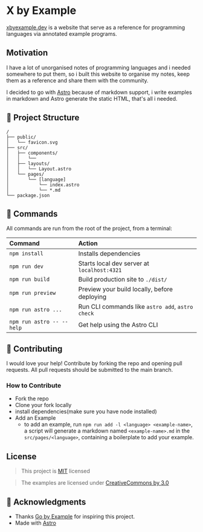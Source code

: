 # X by Example

[xbyexample.dev][site] is a website that serve as a reference for programming languages via annotated example programs.

## Motivation

I have a lot of unorganised notes of programming languages and i needed somewhere to put them, so i built this website to organise my notes, keep them as a reference and share them with the community.

I decided to go with [Astro][astro] because of markdown support, i write examples in markdown and Astro generate the static HTML, that's all i needed.

## 🚀 Project Structure

```text
/
├── public/
│   └── favicon.svg
├── src/
│   ├── components/
│   │   └──
│   ├── layouts/
│   │   └── Layout.astro
│   └── pages/
│       └── [language]
│           └── index.astro
│           └── *.md
└── package.json
```

## 🧞 Commands

All commands are run from the root of the project, from a terminal:

| Command                   | Action                                           |
| :------------------------ | :----------------------------------------------- |
| `npm install`             | Installs dependencies                            |
| `npm run dev`             | Starts local dev server at `localhost:4321`      |
| `npm run build`           | Build production site to `./dist/`               |
| `npm run preview`         | Preview your build locally, before deploying     |
| `npm run astro ...`       | Run CLI commands like `astro add`, `astro check` |
| `npm run astro -- --help` | Get help using the Astro CLI                     |

## 👏 Contributing

I would love your help! Contribute by forking the repo and opening pull requests.
All pull requests should be submitted to the main branch.

### How to Contribute

- Fork the repo
- Clone your fork locally
- install dependencies(make sure you have node installed)
- Add an Example
  - to add an example, run `npm run add -l <language> <example-name>`, a script will generate a markdown named `<example-name>.md` in the `src/pages/<language>`, containing a boilerplate to add your example.

## License

> This project is [MIT][license] licensed

> The examples are licensed under [CreativeCommons by 3.0 ][ccby3.0]

## 👀 Acknowledgments

- Thanks [Go by Example][gobyexample] for inspiring this project.
- Made with [Astro][astro]

[site]: https://xbyexample.dev
[astro]: https://astro.build
[gobyexample]: https://gobyexample.com
[ccby3.0]: https://creativecommons.org/licenses/by/3.0/
[license]: /LICENSE
